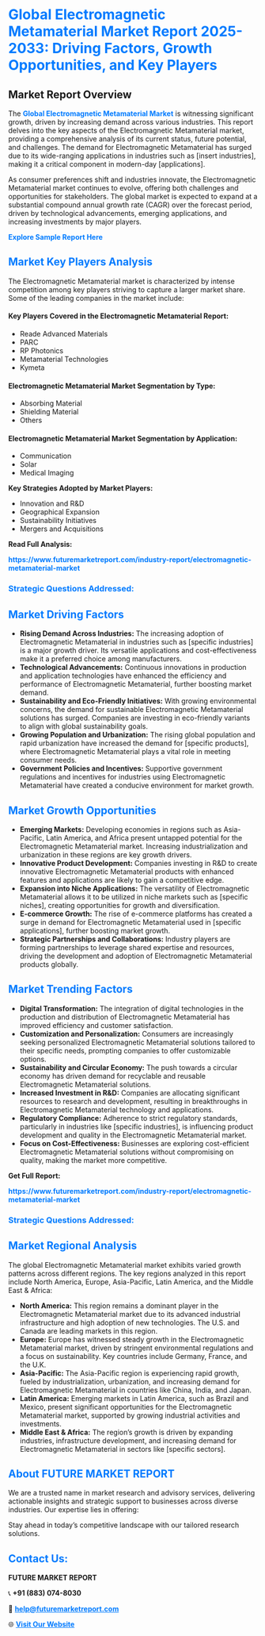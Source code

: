 <h1 style="color: #007BFF;">Global Electromagnetic Metamaterial Market Report 2025-2033: Driving Factors, Growth Opportunities, and Key Players</h1>

<section id="overview">
<h2>Market Report Overview</h2>
<p>The <a href="https://www.futuremarketreport.com/industry-report/electromagnetic-metamaterial-market" style="color: #007BFF; text-decoration: none;"><strong>Global Electromagnetic Metamaterial Market</strong></a> is witnessing significant growth, driven by increasing demand across various industries. This report delves into the key aspects of the Electromagnetic Metamaterial market, providing a comprehensive analysis of its current status, future potential, and challenges. The demand for Electromagnetic Metamaterial has surged due to its wide-ranging applications in industries such as [insert industries], making it a critical component in modern-day [applications].</p>
<p>As consumer preferences shift and industries innovate, the Electromagnetic Metamaterial market continues to evolve, offering both challenges and opportunities for stakeholders. The global market is expected to expand at a substantial compound annual growth rate (CAGR) over the forecast period, driven by technological advancements, emerging applications, and increasing investments by major players.</p>
</section>

<section id="overview">
<p><a href="https://www.futuremarketreport.com/request-sample/reportId=83856" style="color: #007BFF; text-decoration: none;"><strong>Explore Sample Report Here</strong></a></p>
</section>

<section id="key-players">
<h2 style="color: #007BFF;">Market Key Players Analysis</h2>
<p>The Electromagnetic Metamaterial market is characterized by intense competition among key players striving to capture a larger market share. Some of the leading companies in the market include:</p>
<h4>Key Players Covered in the Electromagnetic Metamaterial Report:</h4>
<ul><li>Reade Advanced Materials</li><li>PARC</li><li>RP Photonics</li><li>Metamaterial Technologies</li><li>Kymeta</li></ul>
<h4>Electromagnetic Metamaterial Market Segmentation by Type:</h4>
<ul><li>Absorbing Material</li><li>Shielding Material</li><li>Others</li></ul>

<h4>Electromagnetic Metamaterial Market Segmentation by Application:</h4>
<ul><li>Communication</li><li>Solar</li><li>Medical Imaging</li></ul>
<p><strong>Key Strategies Adopted by Market Players:</strong></p>
<ul>
<li>Innovation and R&D</li>
<li>Geographical Expansion</li>
<li>Sustainability Initiatives</li>
<li>Mergers and Acquisitions</li>
</ul>
</section>

<section>
<p><strong>Read Full Analysis: </strong></p><a href="https://www.futuremarketreport.com/industry-report/electromagnetic-metamaterial-market" style="color: #007BFF; text-decoration: none;"><strong>https://www.futuremarketreport.com/industry-report/electromagnetic-metamaterial-market</strong></a>
<h3 style="color: #007BFF;">Strategic Questions Addressed:</h3>
</section>

<section id="driving-factors">
<h2 style="color: #007BFF;">Market Driving Factors</h2>
<ul>
<li><strong>Rising Demand Across Industries:</strong> The increasing adoption of Electromagnetic Metamaterial in industries such as [specific industries] is a major growth driver. Its versatile applications and cost-effectiveness make it a preferred choice among manufacturers.</li>
<li><strong>Technological Advancements:</strong> Continuous innovations in production and application technologies have enhanced the efficiency and performance of Electromagnetic Metamaterial, further boosting market demand.</li>
<li><strong>Sustainability and Eco-Friendly Initiatives:</strong> With growing environmental concerns, the demand for sustainable Electromagnetic Metamaterial solutions has surged. Companies are investing in eco-friendly variants to align with global sustainability goals.</li>
<li><strong>Growing Population and Urbanization:</strong> The rising global population and rapid urbanization have increased the demand for [specific products], where Electromagnetic Metamaterial plays a vital role in meeting consumer needs.</li>
<li><strong>Government Policies and Incentives:</strong> Supportive government regulations and incentives for industries using Electromagnetic Metamaterial have created a conducive environment for market growth.</li>
</ul>
</section>

<section id="growth-opportunities">
<h2 style="color: #007BFF;">Market Growth Opportunities</h2>
<ul>
<li><strong>Emerging Markets:</strong> Developing economies in regions such as Asia-Pacific, Latin America, and Africa present untapped potential for the Electromagnetic Metamaterial market. Increasing industrialization and urbanization in these regions are key growth drivers.</li>
<li><strong>Innovative Product Development:</strong> Companies investing in R&D to create innovative Electromagnetic Metamaterial products with enhanced features and applications are likely to gain a competitive edge.</li>
<li><strong>Expansion into Niche Applications:</strong> The versatility of Electromagnetic Metamaterial allows it to be utilized in niche markets such as [specific niches], creating opportunities for growth and diversification.</li>
<li><strong>E-commerce Growth:</strong> The rise of e-commerce platforms has created a surge in demand for Electromagnetic Metamaterial used in [specific applications], further boosting market growth.</li>
<li><strong>Strategic Partnerships and Collaborations:</strong> Industry players are forming partnerships to leverage shared expertise and resources, driving the development and adoption of Electromagnetic Metamaterial products globally.</li>
</ul>
</section>

<section id="trending-factors">
<h2 style="color: #007BFF;">Market Trending Factors</h2>
<ul>
<li><strong>Digital Transformation:</strong> The integration of digital technologies in the production and distribution of Electromagnetic Metamaterial has improved efficiency and customer satisfaction.</li>
<li><strong>Customization and Personalization:</strong> Consumers are increasingly seeking personalized Electromagnetic Metamaterial solutions tailored to their specific needs, prompting companies to offer customizable options.</li>
<li><strong>Sustainability and Circular Economy:</strong> The push towards a circular economy has driven demand for recyclable and reusable Electromagnetic Metamaterial solutions.</li>
<li><strong>Increased Investment in R&D:</strong> Companies are allocating significant resources to research and development, resulting in breakthroughs in Electromagnetic Metamaterial technology and applications.</li>
<li><strong>Regulatory Compliance:</strong> Adherence to strict regulatory standards, particularly in industries like [specific industries], is influencing product development and quality in the Electromagnetic Metamaterial market.</li>
<li><strong>Focus on Cost-Effectiveness:</strong> Businesses are exploring cost-efficient Electromagnetic Metamaterial solutions without compromising on quality, making the market more competitive.</li>
</ul>
</section>

<section>
<p><strong>Get Full Report: </strong></p><a href="https://www.futuremarketreport.com/industry-report/electromagnetic-metamaterial-market" style="color: #007BFF; text-decoration: none;"><strong>https://www.futuremarketreport.com/industry-report/electromagnetic-metamaterial-market</strong></a>
<h3 style="color: #007BFF;">Strategic Questions Addressed:</h3>
</section>


<section id="regional-analysis">
<h2 style="color: #007BFF;">Market Regional Analysis</h2>
<p>The global Electromagnetic Metamaterial market exhibits varied growth patterns across different regions. The key regions analyzed in this report include North America, Europe, Asia-Pacific, Latin America, and the Middle East & Africa:</p>
<ul>
<li><strong>North America:</strong> This region remains a dominant player in the Electromagnetic Metamaterial market due to its advanced industrial infrastructure and high adoption of new technologies. The U.S. and Canada are leading markets in this region.</li>
<li><strong>Europe:</strong> Europe has witnessed steady growth in the Electromagnetic Metamaterial market, driven by stringent environmental regulations and a focus on sustainability. Key countries include Germany, France, and the U.K.</li>
<li><strong>Asia-Pacific:</strong> The Asia-Pacific region is experiencing rapid growth, fueled by industrialization, urbanization, and increasing demand for Electromagnetic Metamaterial in countries like China, India, and Japan.</li>
<li><strong>Latin America:</strong> Emerging markets in Latin America, such as Brazil and Mexico, present significant opportunities for the Electromagnetic Metamaterial market, supported by growing industrial activities and investments.</li>
<li><strong>Middle East & Africa:</strong> The region’s growth is driven by expanding industries, infrastructure development, and increasing demand for Electromagnetic Metamaterial in sectors like [specific sectors].</li>
</ul>
</section>

<footer>
<h2 style="color: #007BFF;">About FUTURE MARKET REPORT</h2>
<p>We are a trusted name in market research and advisory services, delivering actionable insights and strategic support to businesses across diverse industries. Our expertise lies in offering:</p>

<p>Stay ahead in today’s competitive landscape with our tailored research solutions.</p>

<h2 style="color: #007BFF;">Contact Us:</h2>
<p><strong>FUTURE MARKET REPORT</strong></p>
<p>📞 <strong>+91 (883) 074-8030</strong></p>
<p>📧 <strong><a href="mailto:help@futuremarketreport.com" style="color: #007BFF;">help@futuremarketreport.com</a></strong></p>
<p>🌐 <strong><a href="https://www.futuremarketreport.com/" style="color: #007BFF;">Visit Our Website</a></strong></p>
</footer>